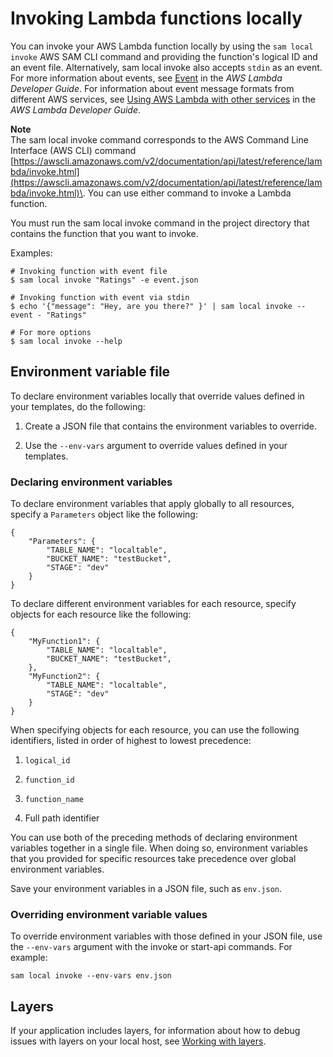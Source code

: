 # Invoking Lambda functions locally<a name="serverless-sam-cli-using-invoke"></a>

You can invoke your AWS Lambda function locally by using the `sam local invoke` AWS SAM CLI command and providing the function's logical ID and an event file\. Alternatively, sam local invoke also accepts `stdin` as an event\. For more information about events, see [Event](https://docs.aws.amazon.com/lambda/latest/dg/gettingstarted-concepts.html#gettingstarted-concepts-event) in the *AWS Lambda Developer Guide*\. For information about event message formats from different AWS services, see [Using AWS Lambda with other services](https://docs.aws.amazon.com/lambda/latest/dg/lambda-services.html) in the *AWS Lambda Developer Guide*\.

**Note**  
The sam local invoke command corresponds to the AWS Command Line Interface \(AWS CLI\) command [https://awscli.amazonaws.com/v2/documentation/api/latest/reference/lambda/invoke.html](https://awscli.amazonaws.com/v2/documentation/api/latest/reference/lambda/invoke.html)\. You can use either command to invoke a Lambda function\.

You must run the sam local invoke command in the project directory that contains the function that you want to invoke\.

 Examples:

```
# Invoking function with event file
$ sam local invoke "Ratings" -e event.json

# Invoking function with event via stdin
$ echo '{"message": "Hey, are you there?" }' | sam local invoke --event - "Ratings"

# For more options
$ sam local invoke --help
```

## Environment variable file<a name="serverless-sam-cli-using-invoke-environment-file"></a>

To declare environment variables locally that override values defined in your templates, do the following:

1. Create a JSON file that contains the environment variables to override\.

1. Use the `--env-vars` argument to override values defined in your templates\.

### Declaring environment variables<a name="serverless-sam-cli-using-invoke-environment-file-declaring"></a>

To declare environment variables that apply globally to all resources, specify a `Parameters` object like the following:

```
{
    "Parameters": {
        "TABLE_NAME": "localtable",
        "BUCKET_NAME": "testBucket",
        "STAGE": "dev"
    }
}
```

To declare different environment variables for each resource, specify objects for each resource like the following:

```
{
    "MyFunction1": {
        "TABLE_NAME": "localtable",
        "BUCKET_NAME": "testBucket",
    },
    "MyFunction2": {
        "TABLE_NAME": "localtable",
        "STAGE": "dev"
    }
}
```

When specifying objects for each resource, you can use the following identifiers, listed in order of highest to lowest precedence:

1. `logical_id`

1. `function_id`

1. `function_name`

1. Full path identifier

You can use both of the preceding methods of declaring environment variables together in a single file\. When doing so, environment variables that you provided for specific resources take precedence over global environment variables\.

Save your environment variables in a JSON file, such as `env.json`\.

### Overriding environment variable values<a name="serverless-sam-cli-using-invoke-environment-file-override"></a>

To override environment variables with those defined in your JSON file, use the `--env-vars` argument with the invoke or start\-api commands\. For example:

```
sam local invoke --env-vars env.json
```

## Layers<a name="serverless-sam-cli-using-invoke-layers"></a>

If your application includes layers, for information about how to debug issues with layers on your local host, see [Working with layers](serverless-sam-cli-layers.md)\.